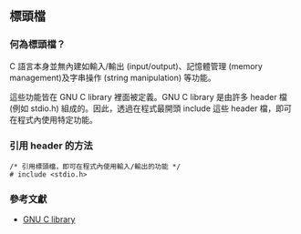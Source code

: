 ## 標頭檔

### 何為標頭檔？

C 語言本身並無內建如輸入/輸出 (input/output)、記憶體管理 (memory management)及字串操作 (string manipulation) 等功能。

這些功能皆在 GNU C library 裡面被定義。GNU C library 是由許多 header 檔 (例如 stdio.h) 組成的。因此，透過在程式最開頭 include 這些 header 檔，即可在程式內使用特定功能。

### 引用 header 的方法
```
/* 引用標頭檔，即可在程式內使用輸入/輸出的功能 */
# include <stdio.h>
```

### 參考文獻
* [GNU C library](http://www.gnu.org/software/libc/manual/html_mono/libc.html)
